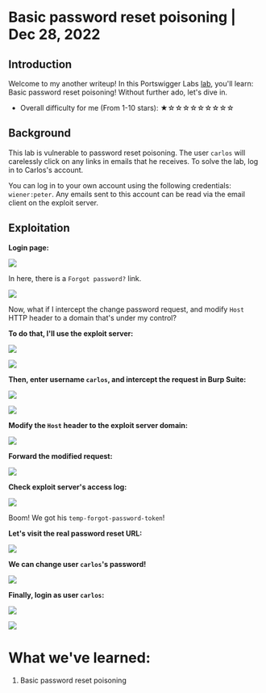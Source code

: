 # Basic password reset poisoning | Dec 28, 2022

## Introduction

Welcome to my another writeup! In this Portswigger Labs [lab](https://portswigger.net/web-security/host-header/exploiting/password-reset-poisoning/lab-host-header-basic-password-reset-poisoning), you'll learn: Basic password reset poisoning! Without further ado, let's dive in.

- Overall difficulty for me (From 1-10 stars): ★☆☆☆☆☆☆☆☆☆

## Background

This lab is vulnerable to password reset poisoning. The user `carlos` will carelessly click on any links in emails that he receives. To solve the lab, log in to Carlos's account.

You can log in to your own account using the following credentials: `wiener:peter`. Any emails sent to this account can be read via the email client on the exploit server.

## Exploitation

**Login page:**

![](https://raw.githubusercontent.com/siunam321/CTF-Writeups/main/Portswigger-Labs/HTTP-Host-Header-Attacks/HTTP-Host-Header-1/images/Pasted%20image%2020221228012214.png)

In here, there is a `Forgot password?` link.

![](https://raw.githubusercontent.com/siunam321/CTF-Writeups/main/Portswigger-Labs/HTTP-Host-Header-Attacks/HTTP-Host-Header-1/images/Pasted%20image%2020221228012248.png)

Now, what if I intercept the change password request, and modify `Host` HTTP header to a domain that's under my control?

**To do that, I'll use the exploit server:**

![](https://raw.githubusercontent.com/siunam321/CTF-Writeups/main/Portswigger-Labs/HTTP-Host-Header-Attacks/HTTP-Host-Header-1/images/Pasted%20image%2020221228012544.png)

![](https://raw.githubusercontent.com/siunam321/CTF-Writeups/main/Portswigger-Labs/HTTP-Host-Header-Attacks/HTTP-Host-Header-1/images/Pasted%20image%2020221228012557.png)

**Then, enter username `carlos`, and intercept the request in Burp Suite:**

![](https://raw.githubusercontent.com/siunam321/CTF-Writeups/main/Portswigger-Labs/HTTP-Host-Header-Attacks/HTTP-Host-Header-1/images/Pasted%20image%2020221228012637.png)

![](https://raw.githubusercontent.com/siunam321/CTF-Writeups/main/Portswigger-Labs/HTTP-Host-Header-Attacks/HTTP-Host-Header-1/images/Pasted%20image%2020221228012703.png)

**Modify the `Host` header to the exploit server domain:**

![](https://raw.githubusercontent.com/siunam321/CTF-Writeups/main/Portswigger-Labs/HTTP-Host-Header-Attacks/HTTP-Host-Header-1/images/Pasted%20image%2020221228012734.png)

**Forward the modified request:**

![](https://raw.githubusercontent.com/siunam321/CTF-Writeups/main/Portswigger-Labs/HTTP-Host-Header-Attacks/HTTP-Host-Header-1/images/Pasted%20image%2020221228012757.png)

**Check exploit server's access log:**

![](https://raw.githubusercontent.com/siunam321/CTF-Writeups/main/Portswigger-Labs/HTTP-Host-Header-Attacks/HTTP-Host-Header-1/images/Pasted%20image%2020221228012832.png)

Boom! We got his `temp-forgot-password-token`!

**Let's visit the real password reset URL:**

![](https://raw.githubusercontent.com/siunam321/CTF-Writeups/main/Portswigger-Labs/HTTP-Host-Header-Attacks/HTTP-Host-Header-1/images/Pasted%20image%2020221228012946.png)

**We can change user `carlos`'s password!**

![](https://raw.githubusercontent.com/siunam321/CTF-Writeups/main/Portswigger-Labs/HTTP-Host-Header-Attacks/HTTP-Host-Header-1/images/Pasted%20image%2020221228013005.png)

**Finally, login as user `carlos`:**

![](https://raw.githubusercontent.com/siunam321/CTF-Writeups/main/Portswigger-Labs/HTTP-Host-Header-Attacks/HTTP-Host-Header-1/images/Pasted%20image%2020221228013058.png)

![](https://raw.githubusercontent.com/siunam321/CTF-Writeups/main/Portswigger-Labs/HTTP-Host-Header-Attacks/HTTP-Host-Header-1/images/Pasted%20image%2020221228013106.png)

# What we've learned:

1. Basic password reset poisoning